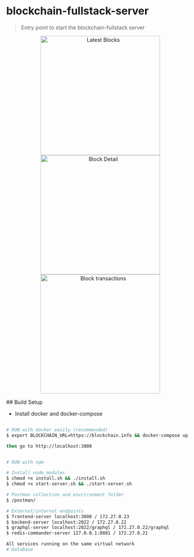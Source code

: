 # blockchain-fullstack-server

> Entry point to start the blockchain-fullstack server

<p align="center">
  <img src="https://tinyurl.com/y7634ryu" width="320" alt="Latest Blocks" /> <br/>
  <img src="https://tinyurl.com/ycmvpvps" width="320" alt="Block Detail" /> <br/>
  <img src="https://tinyurl.com/yblqeq57" width="320" alt="Block transactions" /> <br/>
</p>
## Build Setup

- Install docker and docker-compose

``` bash

# RUN with docker easily (recommended)
$ export BLOCKCHAIN_URL=https://blockchain.info && docker-compose up

then go to http://localhost:3000


# RUN with npm

# Install node_modules
$ chmod +x install.sh && ./install.sh
$ chmod +x start-server.sh && ./start-server.sh

# Postman collection and envrironment folder
$ /postman/

# External/internal endpoints
$ frontend-server localhost:3000 / 172.27.0.23
$ backend-server localhost:2022 / 172.27.0.22
$ graphql-server localhost:2022/graphql / 172.27.0.22/graphql
$ redis-commander-server 127.0.0.1:8081 / 172.27.0.21

All services running on the same virtual network
# Database


